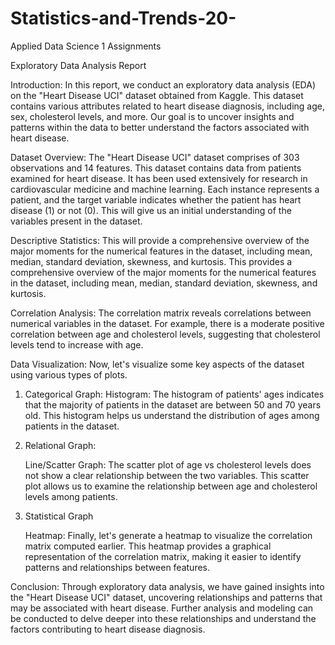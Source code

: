 # Statistics-and-Trends-20-
Applied Data Science 1 Assignments

Exploratory Data Analysis Report

Introduction:
In this report, we conduct an exploratory data analysis (EDA) on the "Heart Disease UCI" dataset obtained from Kaggle. This dataset contains various attributes related to heart disease diagnosis, including age, sex, cholesterol levels, and more. Our goal is to uncover insights and patterns within the data to better understand the factors associated with heart disease.

Dataset Overview:
The "Heart Disease UCI" dataset comprises of 303 observations and 14 features. This dataset contains data from patients examined for heart disease. It has been used extensively for research in cardiovascular medicine and machine learning. Each instance represents a patient, and the target variable indicates whether the patient has heart disease (1) or not (0). This will give us an initial understanding of the variables present in the dataset.

Descriptive Statistics:
This will provide a comprehensive overview of the major moments for the numerical features in the dataset, including mean, median, standard deviation, skewness, and kurtosis. This provides a comprehensive overview of the major moments for the numerical features in the dataset, including mean, median, standard deviation, skewness, and kurtosis.

Correlation Analysis:
The correlation matrix reveals correlations between numerical variables in the dataset. For example, there is a moderate positive correlation between age and cholesterol levels, suggesting that cholesterol levels tend to increase with age.

Data Visualization:
Now, let's visualize some key aspects of the dataset using various types of plots.

1.	Categorical Graph:
    Histogram:
    The histogram of patients' ages indicates that the majority of patients in the dataset are between 50 and 70 years old. This histogram helps us understand the distribution of ages among patients in the        dataset.

2.	Relational Graph:

    Line/Scatter Graph:
    The scatter plot of age vs cholesterol levels does not show a clear relationship between the two variables. This scatter plot allows us to examine the relationship between age and cholesterol levels among     patients.

3.	Statistical Graph

    Heatmap:
    Finally, let's generate a heatmap to visualize the correlation matrix computed earlier. This heatmap provides a graphical representation of the correlation matrix, making it easier to identify patterns        and relationships between features.



Conclusion:
Through exploratory data analysis, we have gained insights into the "Heart Disease UCI" dataset, uncovering relationships and patterns that may be associated with heart disease. Further analysis and modeling can be conducted to delve deeper into these relationships and understand the factors contributing to heart disease diagnosis.
